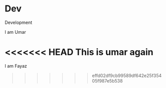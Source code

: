 # Dev
Development


I am Umar

<<<<<<< HEAD
This is umar again
=======
I am Fayaz
>>>>>>> effd02df9cb99589df642e25f35405f987e5b538
